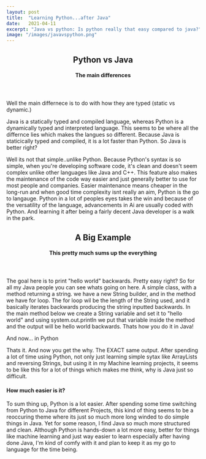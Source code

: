 ```yaml
---
layout: post
title:  "Learning Python...after Java"
date:   2021-04-11
excerpt: "Java vs python: Is python really that easy compared to java?"
image: "/images/javavspython.png"
---
```



  <header>
  <h2>Python vs Java</h2>
  <h4>The main differences</h4>
  </header>
  <p>Well the main differnece is to do with how they are typed (static vs dynamic.) </p>
  <p>Java is a statically typed and compiled language, whereas Python is a dynamically typed and interpreted language. This  seems to be where all the differnce lies which makes the langues so different. Because Java is staticically typed and compiled, it is a lot faster than Python. So Java is better right?</p>
  <p> Well its not that simple..unlike Python. Because Python's syntax is so simple, when you're developing software code, it's clean and doesn't seem complex unlike other languages like Java and C++. This feature also makes the maintenance of the code way easier and just generally better to use for most people and companies. Easier maintenance means cheaper in the long-run and when good time complexity isnt really an aim,
  Python is the go to langauge. Python in a lot of peoples eyes takes the win and because of the versatility of the language, advancements in Ai are usually coded with Python. And learning it after being a fairly decent Java developer is a walk in the park.</p>


  <header>
  <h2>A Big Example</h2>
  <h4>This pretty much sums up the everything</h4>
  </header>
  <p><span class="image left"><img src="{{ "/images/JavaString.png" | absolute_url }}" alt="" /></span>The goal here is to print "hello world" backwards. Pretty easy right? So for all my Java people you can see whats going on here. A  simple class, with a method returning a string. we have a new String builder, and in the method we have for loop.
  The for loop wil be the length of the String used, and it basically iterates backwards producing the string inputted backwards. In the main method below we create a String variable and set it to "hello world" and using system.out.println we put that variable inside the method and the output will be hello world backwards. Thats how you do it in Java!
  </p>


  And now... in Python

  <p><span class="image right"><img src="{{ "/images/PythonString.png" | absolute_url }}" alt="" /></span>Thats it. And now you get the why. The EXACT same output. After spending a lot of time using Python, not only just learning simple sytax like ArrayLists and reversing Strings, but using it in my Machine learning projects, it seems to be like this for a lot of things which makes me think, why is Java just so difficult.
  </p>




  <h4>How much easier is it?</h4>
  <p> To sum thing up, Python is a lot easier. After spending some time switching from Python to Java for different Projects, this kind of thing seems to be a reoccuring theme where its just so much more long winded to do simple things in Java. Yet for some reason, I find Java so much more structured and clean. Although Python is hands-down a lot more easy, better for things like machine learning and just way easier to learn especially after having done Java,
   I'm kind of comfy with it and plan to keep it as my go to language for the time being.
